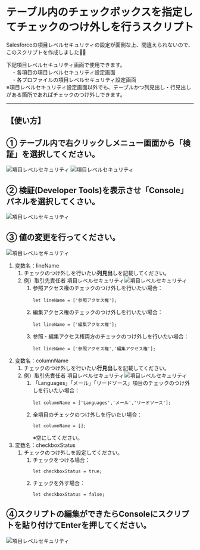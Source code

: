 # **テーブル内のチェックボックスを指定してチェックのつけ外しを行うスクリプト**
Salesforceの項目レベルセキュリティの設定が面倒な上、間違えられないので、このスクリプトを作成しました💁‍♂️  

下記項目レベルセキュリティ画面で使用できます。  
　・各項目の項目レベルセキュリティ設定画面  
　・各プロファイルの項目レベルセキュリティ設定画面  
※項目レベルセキュリティ設定画面以外でも、テーブルかつ列見出し・行見出しがある箇所であればチェックのつけ外しできます。
***
## 【使い方】  

## ➀ テーブル内で右クリックしメニュー画面から「検証」を選択してください。
![項目レベルセキュリティ](/READMEimages/contact_Field-LevelSecurity00.png)
![項目レベルセキュリティ](/READMEimages/contact_Field-LevelSecurity01.png)

## ➁ 検証(Developer Tools)を表示させ「Console」パネルを選択してくさい。
![項目レベルセキュリティ](/READMEimages/contact_Field-LevelSecurity02.png)

## ➂ 値の変更を行ってください。
![項目レベルセキュリティ](/READMEimages/contact_Field-LevelSecurity03.png)
1. 変数名：lineName
    1. チェックのつけ外しを行いたい**列見出し**を記載してください。
    1. 例）取引先責任者 項目レベルセキュリティ![項目レベルセキュリティ](/READMEimages/contact_Field-LevelSecurity04.png)
        1. 参照アクセス権のチェックのつけ外しを行いたい場合：
			```
			let lineName = ['参照アクセス権'];
			```
        1. 編集アクセス権のチェックのつけ外しを行いたい場合：
			```
			let lineName = ['編集アクセス権'];
			```
        1. 参照・編集アクセス権両方のチェックのつけ外しを行いたい場合：
			```
			let lineName = ['参照アクセス権','編集アクセス権'];
			```
1. 変数名：columnName
    1. チェックのつけ外しを行いたい**行見出し**を記載してください。
	1. 例）取引先責任者 項目レベルセキュリティ![項目レベルセキュリティ](/READMEimages/contact_Field-LevelSecurity04.png)
        1. 「Languages」「メール」「リードソース」項目のチェックのつけ外しを行いたい場合：
			```
			let columnName = ['Languages','メール','リードソース'];
			```
        1. 全項目のチェックのつけ外しを行いたい場合：
			```
			let columnName = [];
			```
			※空にしてください。
1. 変数名：checkboxStatus
     1. チェックのつけ外しを設定してください。
        1. チェックをつける場合：
			```
			let checkboxStatus = true;
			```
        1. チェックを外す場合：
			```
			let checkboxStatus = false;
			```
## ➃スクリプトの編集ができたらConsoleにスクリプトを貼り付けてEnterを押してください。
![項目レベルセキュリティ](/READMEimages/contact_Field-LevelSecurity05.png)
